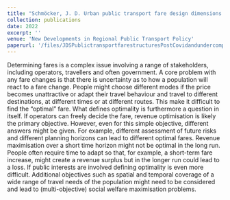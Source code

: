 ```yaml
---
title: "Schmöcker, J. D. Urban public transport fare design dimensions Post Covid and in a Sharing Society with a focus on Japan."
collection: publications
date: 2022
excerpt: ''
venue: 'New Developments in Regional Public Transport Policy'
paperurl: '/files/JDSPublictransportfarestructuresPostCovidandundercompetitionfromNewMobilityForms.pdf'
---
```


Determining fares is a complex issue involving a range of stakeholders, including operators,
travellers and often government. A core problem with any fare changes is that there is
uncertainty as to how a population will react to a fare change. People might choose different
modes if the price becomes unattractive or adapt their travel behaviour and travel to different
destinations, at different times or at different routes. This make it difficult to find the “optimal”
fare. What defines optimality is furthermore a question in itself. If operators can freely decide
the fare, revenue optimisation is likely the primary objective. However, even for this simple
objective, different answers might be given. For example, different assessment of future risks
and different planning horizons can lead to different optimal fares. Revenue maximisation over
a short time horizon might not be optimal in the long run. People often require time to adapt so
that, for example, a short-term fare increase, might create a revenue surplus but in the longer
run could lead to a loss. If public interests are involved defining optimality is even more difficult.
Additional objectives such as spatial and temporal coverage of a wide range of travel needs of
the population might need to be considered and lead to (multi-objective) social welfare
maximisation problems.